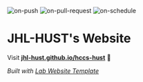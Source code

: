 
  ![on-push](../../actions/workflows/on-push.yaml/badge.svg)
  ![on-pull-request](../../actions/workflows/on-pull-request.yaml/badge.svg)
  ![on-schedule](../../actions/workflows/on-schedule.yaml/badge.svg)

  # JHL-HUST's Website

  Visit **[jhl-hust.github.io/hccs-hust](https://jhl-hust.github.io/hccs-hust)** 🚀

  _Built with [Lab Website Template](https://greene-lab.gitbook.io/lab-website-template-docs)_

